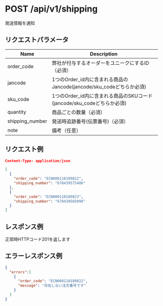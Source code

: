 # POST /api/v1/shipping
発送情報を通知

## リクエストパラメータ

| Name          | Description                                                 |
|---------------|-------------------------------------------------------------|
| order_code | 弊社が付与するオーダーをユニークにするID（必須） |
| jancode |1つのOrder_id内に含まれる商品のJancode(jancode/sku_codeどちらか必須) |
| sku_code | 1つのOrder_id内に含まれる商品のSKUコード(jancode/sku_codeどちらか必須) |
| quantity | 商品ごとの数量（必須） |
| shipping_number | 発送時追跡番号(伝票番号)（必須） |
| note | 備考（任意） |

## リクエスト例
```json
Content-Type: application/json

[
  {
    "order_code": "ECN000110189822",
    "shipping_number": "678439575486"
  },
  {
    "order_code": "ECN000110189823",
    "shipping_number": "678439565098"
  }
]
```

## レスポンス例
正常時HTTPコード201を返します

## エラーレスポンス例
```json
{
  "errors":[
    {
      "order_code": "ECN000110189822",
      "message": "存在しない注文番号です"
    }
  ]
}
```
